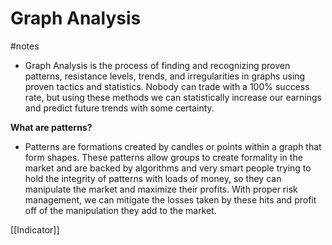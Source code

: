 # Graph Analysis
#notes 

- Graph Analysis is the process of finding and recognizing proven patterns, resistance levels, trends, and irregularities in graphs using proven tactics and statistics. Nobody can trade with a 100% success rate, but using these methods we can statistically increase our earnings and predict future trends with some certainty. 

**What are patterns?**
- Patterns are formations created by candles or points within a graph that form shapes. These patterns allow groups to create formality in the market and are backed by algorithms and very smart people trying to hold the integrity of patterns with loads of money, so they can manipulate the market and maximize their profits. With proper risk management, we can mitigate the losses taken by these hits and profit off of the manipulation they add to the market.

[[Indicator]]